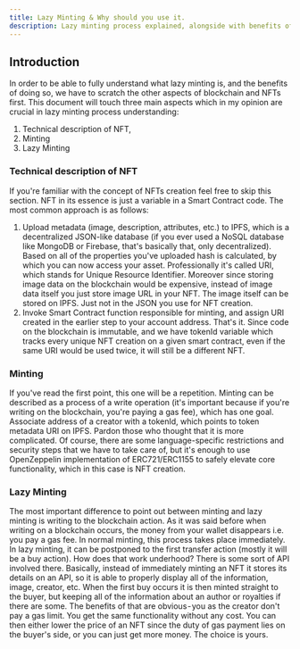 ```yaml
---
title: Lazy Minting & Why should you use it.
description: Lazy minting process explained, alongside with benefits of Lazy Mint.
---
```


## Introduction

In order to be able to fully understand what lazy minting is, and the benefits of doing so, we have to scratch the other aspects of blockchain and NFTs first. This document will touch three main aspects which in my opinion are crucial in lazy minting process understanding:

1. Technical description of NFT,
2. Minting
3. Lazy Minting

### Technical description of NFT

If you're familiar with the concept of NFTs creation feel free to skip this section.
NFT in its essence is just a variable in a Smart Contract code. The most common approach is as follows:

1. Upload metadata (image, description, attributes, etc.) to IPFS, which is a decentralized JSON-like database (if you ever used a NoSQL database like MongoDB or Firebase, that's basically that, only decentralized). Based on all of the properties you've uploaded hash is calculated, by which you can now access your asset. Professionally it's called URI, which stands for Unique Resource Identifier. Moreover since storing image data on the blockchain would be expensive, instead of image data itself you just store image URL in your NFT. The image itself can be stored on IPFS. Just not in the JSON you use for NFT creation.
2. Invoke Smart Contract function responsible for minting, and assign URI created in the earlier step to your account address. That's it. Since code on the blockchain is immutable, and we have tokenId variable which tracks every unique NFT creation on a given smart contract, even if the same URI would be used twice, it will still be a different NFT.

### Minting

If you've read the first point, this one will be a repetition. Minting can be described as a process of a write operation (it's important because if you're writing on the blockchain, you're paying a gas fee), which has one goal. Associate address of a creator with a tokenId, which points to token metadata URI on IPFS. Pardon those who thought that it is more complicated. Of course, there are some language-specific restrictions and security steps that we have to take care of, but it's enough to use OpenZeppelin implementation of ERC721/ERC1155 to safely elevate core functionality, which in this case is NFT creation.

### Lazy Minting

The most important difference to point out between minting and lazy minting is writing to the blockchain action. As it was said before when writing on a blockchain occurs, the money from your wallet disappears i.e. you pay a gas fee. In normal minting, this process takes place immediately. In lazy minting, it can be postponed to the first transfer action (mostly it will be a buy action). How does that work underhood? There is some sort of API involved there. Basically, instead of immediately minting an NFT it stores its details on an API, so it is able to properly display all of the information, image, creator, etc. When the first buy occurs it is then minted straight to the buyer, but keeping all of the information about an author or royalties if there are some. The benefits of that are obvious - you as the creator don't pay a gas limit. You get the same functionality without any cost. You can then either lower the price of an NFT since the duty of gas payment lies on the buyer's side, or you can just get more money. The choice is yours.
